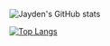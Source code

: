 ![Jayden's GitHub stats](https://github-readme-stats.vercel.app/api?username=AmJayden&count_private=true&include_all_commits=true)

[![Top Langs](https://github-readme-stats.vercel.app/api/top-langs/?username=AmJayden)](https://github.com/anuraghazra/github-readme-stats)

